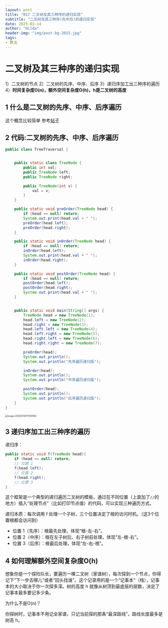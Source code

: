 ```yaml
---
layout: post
title: "017 二叉树及其三种序的递归实现"
subtitle: "二叉树及其三种序(先中后)的递归实现"
date: 2025-03-14
author: "Hilda"
header-img: "img/post-bg-2015.jpg"
tags:
- 算法
---
```



<script type="text/javascript"
        src="https://cdnjs.cloudflare.com/ajax/libs/mathjax/2.7.5/MathJax.js?config=TeX-AMS-MML_SVG">
</script>






# 二叉树及其三种序的递归实现

1）二叉树的节点
2）二叉树的先序、中序、后序
3）递归序加工出三种序的遍历
4）**时间复杂度O(n)，额外空间复杂度O(h)，h是二叉树的高度**



## 1 什么是二叉树的先序、中序、后序遍历

这个概念比较简单 参考[帖子](https://cloud.tencent.com/developer/article/2134454)

## 2 代码:二叉树的先序、中序、后序遍历

```java
public class TreeTraversal {


    public static class TreeNode {
        public int val;
        public TreeNode left;
        public TreeNode right;

        public TreeNode(int v) {
            val = v;
        }
    }

    public static void preOrder(TreeNode head) {
        if (head == null) return;
        System.out.print(head.val + " ");
        preOrder(head.left);
        preOrder(head.right);
    }

    public static void inOrder(TreeNode head) {
        if (head == null) return;
        inOrder(head.left);
        System.out.print(head.val + " ");
        inOrder(head.right);
    }

    public static void postOrder(TreeNode head) {
        if (head == null) return;
        postOrder(head.left);
        postOrder(head.right);
        System.out.print(head.val + " ");
    }


    public static void main(String[] args) {
        TreeNode head = new TreeNode(1);
        head.left = new TreeNode(2);
        head.right = new TreeNode(3);
        head.left.left = new TreeNode(4);
        head.left.right = new TreeNode(5);
        head.right.left = new TreeNode(6);
        head.right.right = new TreeNode(7);

        preOrder(head);
        System.out.println();
        System.out.println("先序遍历递归版");

        inOrder(head);
        System.out.println();
        System.out.println("中序遍历递归版");

        postOrder(head);
        System.out.println();
        System.out.println("后序遍历递归版");
    }
}

```

<img src="https://wechat01.oss-cn-hangzhou.aliyuncs.com/img/image-20250314173130562.png" alt="image-20250314173130562" style="zoom:50%;" />







## 3 递归序加工出三种序的遍历

递归序：

```java
public static void f(TreeNode head){
    if (head == null) return;
    // 位置 1
    f(head.left);
    // 位置 2
    f(head.right);
    // 位置 3
}
```

这个框架是一个典型的递归遍历二叉树的模板，通过在不同位置（上面加了`//`的地方）插入“处理节点”（比如打印节点值）的代码，可以实现三种遍历方式。

递归本质：每次调用 f 处理一个子树，三个位置决定了根的访问时机。（这3个位置根都会访问到）

- 位置 1（先序）：根最先处理，体现“根-左-右”。
- 位置 2（中序）：根在左子树后、右子树前处理，体现“左-根-右”。
- 位置 3（后序）：根最后处理，体现“左-右-根”。



## 4 如何理解额外空间复杂度O(h)

想象你是一个探险队长，要遍历一棵二叉树（家谱树），每次探到一个节点，你得记下“下一步去哪儿”或者“回头找谁”。这个记录用的是一个“记事本”（栈），记事本的大小取决于你一次探多深。树的高度 h 就像从树顶到最底层的层数，决定了记事本最多要记多少条。

为什么不是O(n)？

你探树时，记事本不用记全家谱，只记当前探的那条“最深路线”，路线长度最多是树高 h。






